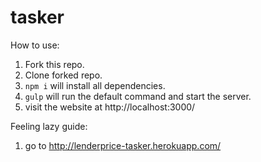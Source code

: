 # tasker

How to use:

1. Fork this repo.
2. Clone forked repo.
3. `npm i` will install all dependencies.
4. `gulp` will run the default command and start the server.
5. visit the website at http://localhost:3000/

Feeling lazy guide:
1. go to http://lenderprice-tasker.herokuapp.com/
